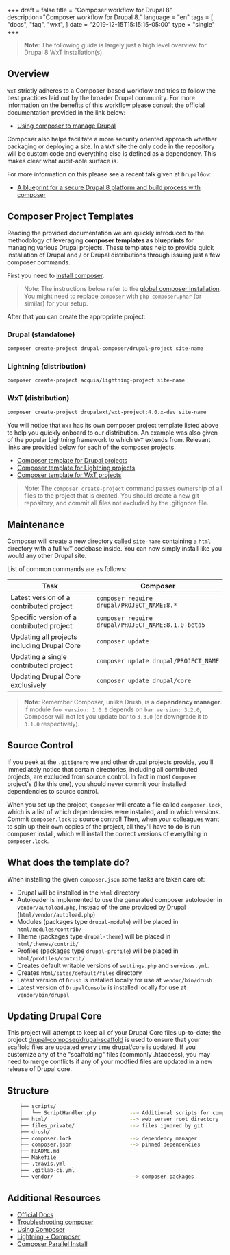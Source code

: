 +++
draft = false
title = "Composer workflow for Drupal 8"
description="Composer workflow for Drupal 8."
language = "en"
tags = [
    "docs",
    "faq",
    "wxt",
]
date = "2019-12-15T15:15:15-05:00"
type = "single"
+++

> **Note**: The following guide is largely just a high level overview for Drupal 8 WxT installation(s).

## Overview

`WxT` strictly adheres to a Composer-based workflow and tries to follow the best
practices laid out by the broader Drupal community. For more information on the
benefits of this workflow please consult the official documentation provided in
the link below:

* [Using composer to manage Drupal][composer-drupal]

Composer also helps facilitate a more security oriented approach whether
packaging or deploying a site. In a `WxT` site the only code in the repository
will be custom code and everything else is defined as a dependency. This makes
clear what audit-able surface is.

For more information on this please see a recent talk given at `DrupalGov`:

* [A blueprint for a secure Drupal 8 platform and build process with composer][composer-secure]

## Composer Project Templates

Reading the provided documentation we are quickly introduced to the methodology
of leveraging **composer templates as blueprints** for managing various Drupal
projects. These templates help to provide quick installation of Drupal and / or
Drupal distributions through issuing just a few composer commands.

First you need to [install composer][composer-install].

> Note: The instructions below refer to the [global composer installation][composer-global].
You might need to replace `composer` with `php composer.phar` (or similar) for your setup.

After that you can create the appropriate project:

### Drupal (standalone)

```sh
composer create-project drupal-composer/drupal-project site-name
```

### Lightning (distribution)

```sh
composer create-project acquia/lightning-project site-name
```

### WxT (distribution) <span class="fa fa-star"></span>

```sh
composer create-project drupalwxt/wxt-project:4.0.x-dev site-name
```

You will notice that `WxT` has its own composer project template listed above
to help you quickly onboard to our distribution. An example was also given of
the popular Lightning framework to which `WxT` extends from. Relevant links are
provided below for each of the composer projects.

* [Composer template for Drupal projects][drupal-project]
* [Composer template for Lightning projects][lightning-project]
* [Composer template for WxT projects][wxt-project] <span class="fa fa-star"></span>

> Note: The `composer create-project` command passes ownership of all files to the
project that is created. You should create a new git repository, and commit
all files not excluded by the .gitignore file.

## Maintenance

Composer will create a new directory called `site-name` containing a `html`
directory with a full `WxT` codebase inside. You can now simply install like
you would any other Drupal site.

List of common commands are as follows:

| Task                                            | Composer                                               |
|-------------------------------------------------|--------------------------------------------------------|
| Latest version of a contributed project         | ```composer require drupal/PROJECT_NAME:8.*```         |
| Specific version of a contributed project       | ```composer require drupal/PROJECT_NAME:8.1.0-beta5``` |
| Updating all projects including Drupal Core     | ```composer update```                                  |
| Updating a single contributed project           | ```composer update drupal/PROJECT_NAME```              |
| Updating Drupal Core exclusively                | ```composer update drupal/core```                      |

> **Note**: Remember Composer, unlike Drush, is a **dependency manager**. If
module `foo version: 1.0.0` depends on `bar version: 3.2.0`, Composer will not
let you update bar to `3.3.0` (or downgrade it to `3.1.0` respectively).

## Source Control

If you peek at the `.gitignore` we and other drupal projects provide, you'll
immediately notice that certain directories, including all contributed projects,
are excluded from source control. In fact in most ``Composer`` project's (like
this one), you should never commit your installed dependencies to source
control.

When you set up the project, `Composer` will create a file called
`composer.lock`, which is a list of which dependencies were installed, and in
which versions. Commit `composer.lock` to source control! Then, when your
colleagues want to spin up their own copies of the project, all they'll have to
do is run composer install, which will install the correct versions of
everything in `composer.lock`.

## What does the template do?

When installing the given `composer.json` some tasks are taken care of:

* Drupal will be installed in the `html` directory
* Autoloader is implemented to use the generated composer autoloader in
`vendor/autoload.php`, instead of the one provided by Drupal
(`html/vendor/autoload.php`)
* Modules (packages type `drupal-module`) will be placed in
`html/modules/contrib/`
* Theme (packages type `drupal-theme`) will be placed in
`html/themes/contrib/`
* Profiles (packages type `drupal-profile`) will be placed in
`html/profiles/contrib/`
* Creates default writable versions of `settings.php` and `services.yml`.
* Creates `html/sites/default/files` directory
* Latest version of `Drush` is installed locally for use at `vendor/bin/drush`
* Latest version of `DrupalConsole` is installed locally for use at
`vendor/bin/drupal`

## Updating Drupal Core

This project will attempt to keep all of your Drupal Core files up-to-date; the
project [drupal-composer/drupal-scaffold][drupal-scaffold]
is used to ensure that your scaffold files are updated every time drupal/core is
updated. If you customize any of the "scaffolding" files (commonly .htaccess),
you may need to merge conflicts if any of your modfied files are updated in a
new release of Drupal core.

## Structure

```sh
    ├── scripts/
    │   └── ScriptHandler.php           --> Additional scripts for composer
    ├── html/                           --> web server root directory
    ├── files_private/                  --> files ignored by git
    ├── drush/
    ├── composer.lock                   --> dependency manager
    ├── composer.json                   --> pinned dependencies
    ├── README.md
    ├── Makefile
    ├── .travis.yml
    ├── .gitlab-ci.yml
    └── vendor/                         --> composer packages
```

## Additional Resources

- [Official Docs](https://getcomposer.org/doc/)
- [Troubleshooting composer][composer-troubleshooting]
- [Using Composer][composer-using]
- [Lightning + Composer][composer-lightning]
- [Composer Parallel Install][composer-parallel]


[ci-gitlab-ci]:                 .gitlab-ci.yml
[composer-drupal]:              https://www.drupal.org/docs/develop/using-composer/using-composer-to-manage-drupal-site-dependencies
[composer-install]:             https://getcomposer.org/doc/00-intro.md#installation-linux-unix-osx
[composer-global]:              https://getcomposer.org/doc/00-intro.md#globally
[composer-lightning]:           https://lightning.acquia.com/installation-instructions
[composer-parallel]:            https://github.com/hirak/prestissimo
[composer-secure]:              https://www.youtube.com/watch?v=g_EO-3dEbio
[composer-troubleshooting]:     https://www.drupal.org/docs/develop/using-composer/troubleshooting-composer
[composer-using]:               https://www.drupal.org/docs/develop/using-composer
[deploy-od]:                    https://github.com/open-data/site-open-data/blob/8.x/docker/deploy.php
[deploy-wxt]:                   https://github.com/drupalwxt/site-wxt/blob/8.x/docker/deploy.php
[deployer]:                     https://github.com/deployphp/deployer
[drupal-project]:               https://github.com/drupal-composer/drupal-project
[drupal-scaffold]:              https://github.com/drupal-composer/drupal-scaffold
[lightning-project]:            https://github.com/acquia/lightning-project
[site-open-data]:               https://github.com/open-data/site-open-data
[site-wxt]:                     https://github.com/drupalwxt/site-wxt
[wxt-project]:                  https://github.com/drupalwxt/wxt-project
